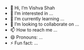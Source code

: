 - 👋 Hi, I’m Vishva Shah
- 👀 I’m interested in ...
- 🌱 I’m currently learning ...
- 💞️ I’m looking to collaborate on ...
- 📫 How to reach me ...
- 😄 Pronouns: ...
- ⚡ Fun fact: ...

<!---
vishvva/vishvva is a ✨ special ✨ repository because its `README.md` (this file) appears on your GitHub profile.
You can click the Preview link to take a look at your changes.
--->
